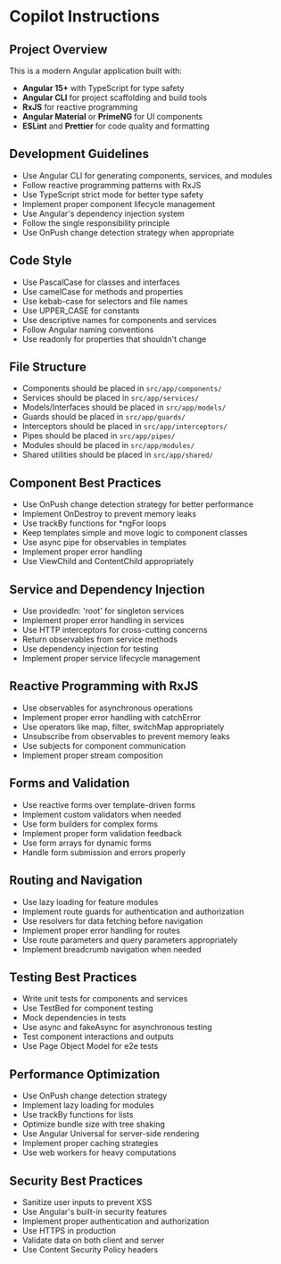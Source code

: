 # Copilot Instructions

<!-- Use this file to provide workspace-specific custom instructions to Copilot. For more details, visit https://code.visualstudio.com/docs/copilot/copilot-customization#_use-a-githubcopilotinstructionsmd-file -->

## Project Overview
This is a modern Angular application built with:
- **Angular 15+** with TypeScript for type safety
- **Angular CLI** for project scaffolding and build tools
- **RxJS** for reactive programming
- **Angular Material** or **PrimeNG** for UI components
- **ESLint** and **Prettier** for code quality and formatting

## Development Guidelines
- Use Angular CLI for generating components, services, and modules
- Follow reactive programming patterns with RxJS
- Use TypeScript strict mode for better type safety
- Implement proper component lifecycle management
- Use Angular's dependency injection system
- Follow the single responsibility principle
- Use OnPush change detection strategy when appropriate

## Code Style
- Use PascalCase for classes and interfaces
- Use camelCase for methods and properties
- Use kebab-case for selectors and file names
- Use UPPER_CASE for constants
- Use descriptive names for components and services
- Follow Angular naming conventions
- Use readonly for properties that shouldn't change

## File Structure
- Components should be placed in `src/app/components/`
- Services should be placed in `src/app/services/`
- Models/Interfaces should be placed in `src/app/models/`
- Guards should be placed in `src/app/guards/`
- Interceptors should be placed in `src/app/interceptors/`
- Pipes should be placed in `src/app/pipes/`
- Modules should be placed in `src/app/modules/`
- Shared utilities should be placed in `src/app/shared/`

## Component Best Practices
- Use OnPush change detection strategy for better performance
- Implement OnDestroy to prevent memory leaks
- Use trackBy functions for *ngFor loops
- Keep templates simple and move logic to component classes
- Use async pipe for observables in templates
- Implement proper error handling
- Use ViewChild and ContentChild appropriately

## Service and Dependency Injection
- Use providedIn: 'root' for singleton services
- Implement proper error handling in services
- Use HTTP interceptors for cross-cutting concerns
- Return observables from service methods
- Use dependency injection for testing
- Implement proper service lifecycle management

## Reactive Programming with RxJS
- Use observables for asynchronous operations
- Implement proper error handling with catchError
- Use operators like map, filter, switchMap appropriately
- Unsubscribe from observables to prevent memory leaks
- Use subjects for component communication
- Implement proper stream composition

## Forms and Validation
- Use reactive forms over template-driven forms
- Implement custom validators when needed
- Use form builders for complex forms
- Implement proper form validation feedback
- Use form arrays for dynamic forms
- Handle form submission and errors properly

## Routing and Navigation
- Use lazy loading for feature modules
- Implement route guards for authentication and authorization
- Use resolvers for data fetching before navigation
- Implement proper error handling for routes
- Use route parameters and query parameters appropriately
- Implement breadcrumb navigation when needed

## Testing Best Practices
- Write unit tests for components and services
- Use TestBed for component testing
- Mock dependencies in tests
- Use async and fakeAsync for asynchronous testing
- Test component interactions and outputs
- Use Page Object Model for e2e tests

## Performance Optimization
- Use OnPush change detection strategy
- Implement lazy loading for modules
- Use trackBy functions for lists
- Optimize bundle size with tree shaking
- Use Angular Universal for server-side rendering
- Implement proper caching strategies
- Use web workers for heavy computations

## Security Best Practices
- Sanitize user inputs to prevent XSS
- Use Angular's built-in security features
- Implement proper authentication and authorization
- Use HTTPS in production
- Validate data on both client and server
- Use Content Security Policy headers 